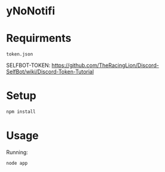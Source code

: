 # yNoNotifi

# Requirments

`token.json`

SELFBOT-TOKEN: https://github.com/TheRacingLion/Discord-SelfBot/wiki/Discord-Token-Tutorial

# Setup

```js
npm install
```
# Usage

Running:

```bash
node app
```
